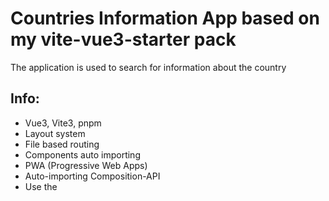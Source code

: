 # Countries Information App based on my vite-vue3-starter pack
The application is used to search for information about the country

## Info:
- Vue3, Vite3, pnpm
- Layout system
- File based routing
- Components auto importing
- PWA (Progressive Web Apps)
- Auto-importing Composition-API
- Use the <script setup> syntax
